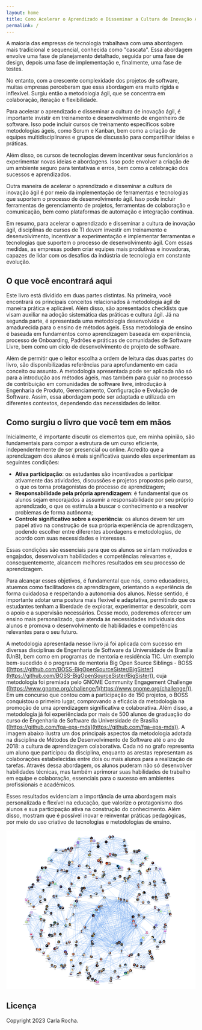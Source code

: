 ```yaml
---
layout: home
title: Como Acelerar o Aprendizado e Disseminar a Cultura de Inovação Ágil
permalink: /
---
```



A maioria das empresas de tecnologia trabalhava com uma abordagem mais tradicional e sequencial, conhecida como "cascata". Essa abordagem envolve uma fase de planejamento detalhado, seguida por uma fase de design, depois uma fase de implementação e, finalmente, uma fase de testes.

No entanto, com a crescente complexidade dos projetos de software, muitas empresas perceberam que essa abordagem era muito rígida e inflexível. Surgiu então a metodologia ágil, que se concentra em colaboração, iteração e flexibilidade.

Para acelerar o aprendizado e disseminar a cultura de inovação ágil, é importante invistir em treinamento e desenvolvimento de engenheiro de software. Isso pode incluir cursos de treinamento específicos sobre metodologias ágeis, como Scrum e Kanban, bem como a criação de equipes multidisciplinares e grupos de discussão para compartilhar ideias e práticas.

Além disso, os cursos de tecnologias devem incentivar seus funcionários a experimentar novas ideias e abordagens. Isso pode envolver a criação de um ambiente seguro para tentativas e erros, bem como a celebração dos sucessos e aprendizados.

Outra maneira de acelerar o aprendizado e disseminar a cultura de inovação ágil é por meio da implementação de ferramentas e tecnologias que suportem o processo de desenvolvimento ágil. Isso pode incluir ferramentas de gerenciamento de projetos, ferramentas de colaboração e comunicação, bem como plataformas de automação e integração contínua.

Em resumo, para acelerar o aprendizado e disseminar a cultura de inovação ágil, disciplinas de cursos de TI devem investir em treinamento e desenvolvimento, incentivar a experimentação e implementar ferramentas e tecnologias que suportem o processo de desenvolvimento ágil. Com essas medidas, as empresas podem criar equipes mais produtivas e inovadoras, capazes de lidar com os desafios da indústria de tecnologia em constante evolução.

## O que você encontrará aqui

Este livro está dividido em duas partes distintas. Na primeira, você encontrará os principais conceitos relacionados à metodologia ágil de maneira prática e aplicável. Além disso, são apresentados checklists que visam auxiliar na adoção sistemática das práticas e cultura ágil. Já na segunda parte, é apresentada uma metodologia desenvolvida e amadurecida para o ensino de métodos ágeis. Essa metodologia de ensino é baseada em fundamentos como aprendizagem baseada em experiência, processo de Onboarding, Padrões e práticas de comunidades de Software Livre, bem como um ciclo de desenvolvimento de projeto de software.

Além de permitir que o leitor escolha a ordem de leitura das duas partes do livro, são disponibilizadas referências para aprofundamento em cada conceito ou assunto. A metodologia apresentada pode ser aplicada não só para a introdução aos métodos ágeis, mas também para guiar no processo de contribuição em comunidades de software livre, introdução à Engenharia de Produto, Gerenciamento, Configuração e Evolução de Software. Assim, essa abordagem pode ser adaptada e utilizada em diferentes contextos, dependendo das necessidades do leitor.


## Como surgiu o livro que você tem em mãos

Inicialmente, é importante discutir os elementos que, em minha opinião, são fundamentais para compor a estrutura de um curso eficiente, independentemente de ser presencial ou online. Acredito que a aprendizagem dos alunos é mais significativa quando eles experimentam as seguintes condições:

- **Ativa participação**: os estudantes são incentivados a participar ativamente das atividades, discussões e projetos propostos pelo curso, o que os torna protagonistas do processo de aprendizagem;
- **Responsabilidade pela própria aprendizagem**: é fundamental que os alunos sejam encorajados a assumir a responsabilidade por seu próprio aprendizado, o que os estimula a buscar o conhecimento e a resolver problemas de forma autônoma;
- **Controle significativo sobre a experiência**: os alunos devem ter um papel ativo na construção de sua própria experiência de aprendizagem, podendo escolher entre diferentes abordagens e metodologias, de acordo com suas necessidades e interesses.

Essas condições são essenciais para que os alunos se sintam motivados e engajados, desenvolvam habilidades e competências relevantes e, consequentemente, alcancem melhores resultados em seu processo de aprendizagem.

Para alcançar esses objetivos, é fundamental que nós, como educadores, atuemos como facilitadores da aprendizagem, orientando a experiência de forma cuidadosa e respeitando a autonomia dos alunos. Nesse sentido, é importante adotar uma postura mais flexível e adaptativa, permitindo que os estudantes tenham a liberdade de explorar, experimentar e descobrir, com o apoio e a supervisão necessários. Desse modo, poderemos oferecer um ensino mais personalizado, que atenda às necessidades individuais dos alunos e promova o desenvolvimento de habilidades e competências relevantes para o seu futuro.

A metodologia apresentada nesse livro já foi aplicada com sucesso em diversas disciplinas de Engenharia de Software da Universidade de Brasília (UnB), bem como em programas de mentoria e residência TIC. Um exemplo bem-sucedido é o programa de mentoria Big Open Source Siblings - BOSS ([https://github.com/BOSS-BigOpenSourceSister/BigSister](https://github.com/BOSS-BigOpenSourceSister/BigSister)), cuja metodologia foi premiada pelo GNOME Community Engagement Challenge ([https://www.gnome.org/challenge/](https://www.gnome.org/challenge/)). Em um concurso que contou com a participação de 150 projetos, o BOSS conquistou o primeiro lugar, comprovando a eficácia da metodologia na promoção de uma aprendizagem significativa e colaborativa. Além disso, a metodologia já foi experiênciada por mais de 500 alunos de graduação do curso de Engenharia de Software da Universidade de Brasília ([https://github.com/fga-eps-mds](https://github.com/fga-eps-mds)). A imagem abaixo ilustra um dos principais aspectos da metodologia adotada na disciplina de Métodos de Desenvolvimento de Software até o ano de 2018: a cultura de aprendizagem colaborativa. Cada nó no grafo representa um aluno que participou da disciplina, enquanto as arestas representam as colaborações estabelecidas entre dois ou mais alunos para a realização de tarefas. Através dessa abordagem, os alunos puderam não só desenvolver habilidades técnicas, mas também aprimorar suas habilidades de trabalho em equipe e colaboração, essenciais para o sucesso em ambientes profissionais e acadêmicos. 

Esses resultados evidenciam a importância de uma abordagem mais personalizada e flexível na educação, que valorize o protagonismo dos alunos e sua participação ativa na construção do conhecimento. Além disso, mostram que é possível inovar e reinventar práticas pedagógicas, por meio do uso criativo de tecnologias e metodologias de ensino.

![image](./assets/figs/gpp_mds.png)


## Licença

Copyright 2023 Carla Rocha.
